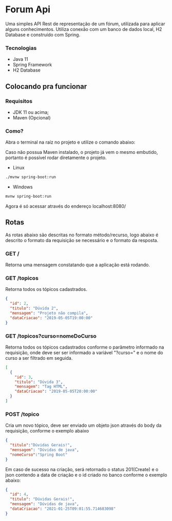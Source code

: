 # Forum Api

Uma simples API Rest de representação de um fórum, utilizada para aplicar alguns conhecimentos.
Utiliza conexão com um banco de dados local, H2 Database e construído com Spring.

### Tecnologias
- Java 11
- Spring Framework
- H2 Database

## Colocando pra funcionar

### Requisitos

- JDK 11 ou acima;
- Maven (Opcional)

### Como?

Abra o terminal na raíz no projeto e utilize o comando abaixo:

Caso não possua Maven instalado, o projeto já vem o mesmo 
embutido, portanto é possível rodar diretamente o projeto.

- Linux
 ```bash
 ./mvnw spring-boot:run
```
- Windows
 ```bash
 mvnw spring-boot:run
```

Agora é só acessar através do endereço localhost:8080/

## Rotas
As rotas abaixo são descritas no formato método/recurso, logo abaixo é descrito o formato da
requisição se necessário e o formato da resposta.


### GET /
Retorna uma mensagem constatando que a aplicação está rodando.

### GET /topicos

Retorna todos os tópicos cadastrados.

```JSON
{
  "id": 2,
  "titulo": "Dúvida 2",
  "mensagem": "Projeto não compila",
  "dataCriacao": "2019-05-05T19:00:00"
}
```

### GET /topicos?curso=nomeDoCurso

Retorna todos os tópicos cadastrados conforme o parâmetro informado na requisição,
onde deve ser ser informado a variável "?curso=" e o nome do curso a ser filtrado em seguida.

```JSON
[
  {
    "id": 3,
    "titulo": "Dúvida 3",
    "mensagem": "Tag HTML",
    "dataCriacao": "2019-05-05T20:00:00"
  }
]
```

### POST /topico

Cria um novo tópico, deve 
ser enviado um objeto json através do body da requisição, conforme o exemplo abaixo

```JSON
{
  "titulo":"Dúvidas Gerais!",
  "mensagem": "Dúvidas de java",
  "nomeCurso":"Spring Boot"
}
```

Em caso de sucesso na criação, será retornado o status 201(Create) e o json contendo 
a data de criação e o id criado no banco conforme o exemplo abaixo:

```JSON
{
  "id": 4,
  "titulo": "Dúvidas Gerais!",
  "mensagem": "Dúvidas de java",
  "dataCriacao": "2021-01-25T09:01:55.714683098"
}
```

